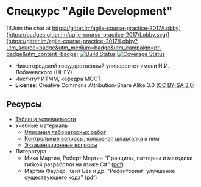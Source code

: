 # Спецкурс "Agile Development"

[![Join the chat at https://gitter.im/agile-course-practice-2017/Lobby](https://badges.gitter.im/agile-course-practice-2017/Lobby.svg)](https://gitter.im/agile-course-practice-2017/Lobby?utm_source=badge&utm_medium=badge&utm_campaign=pr-badge&utm_content=badge)
[![Build Status][travis-badge]][travis]
[![Coverage Status](https://coveralls.io/repos/github/UNN-VMK-Software/agile-course-practice/badge.svg?branch=master)](https://coveralls.io/github/UNN-VMK-Software/agile-course-practice?branch=master)

  - Нижегородский государственный университет имени Н.И. Лобачевского (ННГУ)
  - Институт ИТММ, кафедра МОСТ
  - __License__: Creative Commons Attribution-Share Alike 3.0 ([CC BY-SA 3.0][cc3])

## Ресурсы

  - [Таблица успеваемости][hall-of-fame]
  - Учебные материалы
    - [Описания лабораторных работ][labs]
    - [Контрольные вопросы][control-questions], [колхозная шпаргалка][cheatsheet] к ним
    - [Экзаменационные вопросы][exam-questions]
  - Литература
    - Мика Мартин, Роберт Мартин "Принципы, паттерны и методики гибкой разработки
      на языке C#" ([pdf][book-agile])
    - Мартин Фаулер, Кент Бек и др. "Рефакторинг: улучшение существующего кода"
      ([pdf][book-refactoring])

<!-- LINKS -->

[travis]:           https://travis-ci.org/UNN-VMK-Software/agile-course-practice
[travis-badge]:     https://travis-ci.org/UNN-VMK-Software/agile-course-practice.svg
[cc3]:              http://creativecommons.org/licenses/by-sa/3.0/
[hall-of-fame]:     https://docs.google.com/spreadsheets/d/1JXyJBOlLZ8yvMGVVAJ6U3uiH10mMzcm-6n77SWg3p9Q/edit#gid=25205687
[labs]:             https://github.com/UNN-VMK-Software/agile-course-practice/tree/master/docs
[control-questions]: https://github.com/UNN-VMK-Software/agile-course-theory/blob/master/slides/control-questions.md
[cheatsheet]:       https://docs.google.com/document/d/1QhdJOnSw-Gn_-WM9RWLzmxZMrWTB4EbyTkaNBWMGA3Y/edit
[exam-questions]:   https://docs.google.com/spreadsheets/d/1JXyJBOlLZ8yvMGVVAJ6U3uiH10mMzcm-6n77SWg3p9Q/edit#gid=1728105479
[book-agile]:       http://www.books.ru/books/printsipy-patterny-i-metodiki-gibkoi-razrabotki-na-yazyke-c-fail-pdf-864714/?show=1
[book-refactoring]: http://www.books.ru/books/refaktoring-uluchshenie-sushchestvuyushchego-koda-fail-pdf-552092/?show=1
